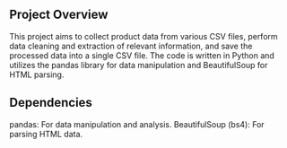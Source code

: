 <h2>Project Overview</h2>
This project aims to collect product data from various CSV files, perform data cleaning and extraction of relevant information, and save the processed data into a single CSV file. The code is written in Python and utilizes the pandas library for data manipulation and BeautifulSoup for HTML parsing.

<h2>Dependencies</h2>
pandas: For data manipulation and analysis.
BeautifulSoup (bs4): For parsing HTML data.
